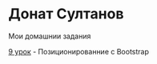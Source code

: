 # Донат Султанов
Мои домашнии задания

[9 урок](SultanovDonat.github.io/iesson_12/ "Работа с Bootstrap") - Позиционированние с Bootstrap
